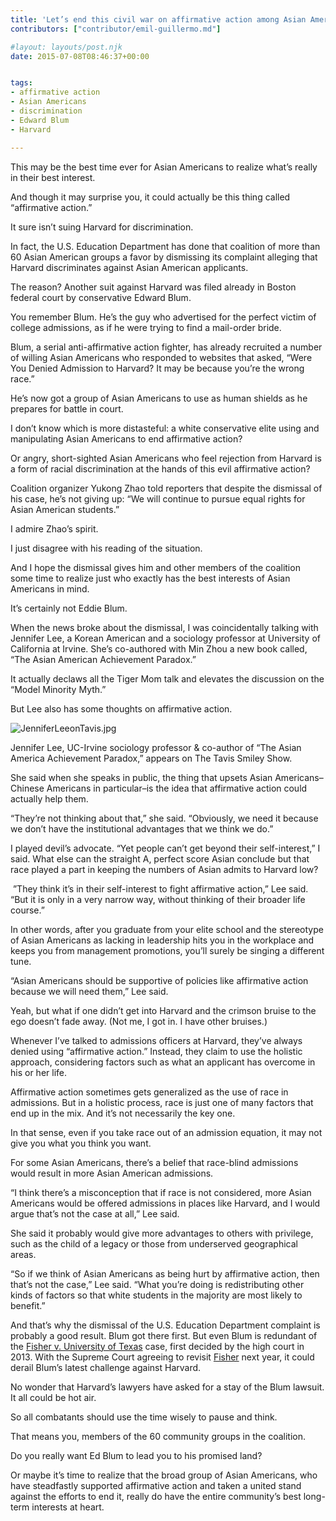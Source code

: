 ```yaml
---
title: 'Let’s end this civil war on affirmative action among Asian Americans'
contributors: ["contributor/emil-guillermo.md"]

#layout: layouts/post.njk
date: 2015-07-08T08:46:37+00:00


tags:
- affirmative action
- Asian Americans
- discrimination
- Edward Blum
- Harvard

---
```


This may be the best time ever for Asian Americans to realize what’s really in their best interest.

And though it may surprise you, it could actually be this thing called “affirmative action.”

It sure isn’t suing Harvard for discrimination.

In fact, the U.S. Education Department has done that coalition of more than 60 Asian American groups a favor by dismissing its complaint alleging that Harvard discriminates against Asian American applicants.

The reason? Another suit against Harvard was filed already in Boston federal court by conservative Edward Blum.

You remember Blum. He’s the guy who advertised for the perfect victim of college admissions, as if he were trying to find a mail-order bride.

Blum, a serial anti-affirmative action fighter, has already recruited a number of willing Asian Americans who responded to websites that asked, “Were You Denied Admission to Harvard? It may be because you’re the wrong race.”

He’s now got a group of Asian Americans to use as human shields as he prepares for battle in court.

I don’t know which is more distasteful: a white conservative elite using and manipulating Asian Americans to end affirmative action?

Or angry, short-sighted Asian Americans who feel rejection from Harvard is a form of racial discrimination at the hands of this evil affirmative action?

Coalition organizer Yukong Zhao told reporters that despite the dismissal of his case, he’s not giving up: “We will continue to pursue equal rights for Asian American students.”

I admire Zhao’s spirit.

I just disagree with his reading of the situation.

And I hope the dismissal gives him and other members of the coalition some time to realize just who exactly has the best interests of Asian Americans in mind.

It’s certainly not Eddie Blum.

When the news broke about the dismissal, I was coincidentally talking with Jennifer Lee, a Korean American and a sociology professor at University of California at Irvine. She’s co-authored with Min Zhou a new book called, “The Asian American Achievement Paradox.”

It actually declaws all the Tiger Mom talk and elevates the discussion on the “Model Minority Myth.”

But Lee also has some thoughts on affirmative action.

![JenniferLeeonTavis.jpg](/uploads/JenniferLeeonTavis.jpg)

Jennifer Lee, UC-Irvine sociology professor & co-author of “The Asian America Achievement Paradox,” appears on The Tavis Smiley Show.

She said when she speaks in public, the thing that upsets Asian Americans–Chinese Americans in particular–is the idea that affirmative action could actually help them.

“They’re not thinking about that,” she said. “Obviously, we need it because we don’t have the institutional advantages that we think we do.”

I played devil’s advocate. “Yet people can’t get beyond their self-interest,” I said. What else can the straight A, perfect score Asian conclude but that race played a part in keeping the numbers of Asian admits to Harvard low?

 ”They think it’s in their self-interest to fight affirmative action,” Lee said. “But it is only in a very narrow way, without thinking of their broader life course.”

In other words, after you graduate from your elite school and the stereotype of Asian Americans as lacking in leadership hits you in the workplace and keeps you from management promotions, you’ll surely be singing a different tune.

“Asian Americans should be supportive of policies like affirmative action because we will need them,” Lee said.

Yeah, but what if one didn’t get into Harvard and the crimson bruise to the ego doesn’t fade away. (Not me, I got in. I have other bruises.)

Whenever I’ve talked to admissions officers at Harvard, they’ve always denied using “affirmative action.” Instead, they claim to use the holistic approach, considering factors such as what an applicant has overcome in his or her life.

Affirmative action sometimes gets generalized as the use of race in admissions. But in a holistic process, race is just one of many factors that end up in the mix. And it’s not necessarily the key one.

In that sense, even if you take race out of an admission equation, it may not give you what you think you want.

For some Asian Americans, there’s a belief that race-blind admissions would result in more Asian American admissions.

“I think there’s a misconception that if race is not considered, more Asian Americans would be offered admissions in places like Harvard, and I would argue that’s not the case at all,” Lee said.

She said it probably would give more advantages to others with privilege, such as the child of a legacy or those from underserved geographical areas.

“So if we think of Asian Americans as being hurt by affirmative action, then that’s not the case,” Lee said. “What you’re doing is redistributing other kinds of factors so that white students in the majority are most likely to benefit.”

And that’s why the dismissal of the U.S. Education Department complaint is probably a good result. Blum got there first. But even Blum is redundant of the [Fisher v. University of Texas](/press-release/aapi-advocates-and-students-applaud-supreme-court-decision-upholding-affirmative-action/) case, first decided by the high court in 2013. With the Supreme Court agreeing to revisit [Fisher](/press-release/aaldef-applauds-appeals-courts-reaffirmation-of-ut-austins-action-program/) next year, it could derail Blum’s latest challenge against Harvard.

No wonder that Harvard’s lawyers have asked for a stay of the Blum lawsuit. It all could be hot air.

So all combatants should use the time wisely to pause and think.

That means you, members of the 60 community groups in the coalition.

Do you really want Ed Blum to lead you to his promised land?

Or maybe it’s time to realize that the broad group of Asian Americans, who have steadfastly supported affirmative action and taken a united stand against the efforts to end it, really do have the entire community’s best long-term interests at heart.
